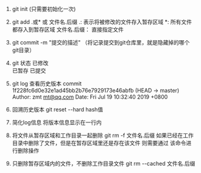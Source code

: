 1. git init (只需要初始化一次)
2. git add .或* 或 文件名.后缀
    .: 表示将被修改的文件存入暂存区域
    *: 所有文件都存入到暂存区域
    文件名.后缀： 直接指定文件
3. git commit -m "提交的描述" （将记录提交到git仓库里，就是隐藏掉的哪个git目录）

4. git 状态
    已修改  
    已暂存
    已提交
5. git log 查看历史版本
    commit 1f228fc6d0e32e1ad45bb2b76e7929173e46abfb (HEAD -> master)
    Author: zmt <mt@qq.com>
    Date:   Fri Jul 19 10:32:40 2019 +0800

6. 回溯历史版本
    git reset --hard hash值

7. 简化log信息
    将版本信息显示在一行内

8. 将文件从暂存区域和工作目录一起删除
    git rm -f 文件名.后缀
    如果已经在工作目录中删除了文件，但是在暂存区域里还是存在该文件
    则需要通过 该命令进行删除操作

9. 只删除暂存区域内的文件，不删除工作目录文件
    git rm --cached 文件名.后缀

